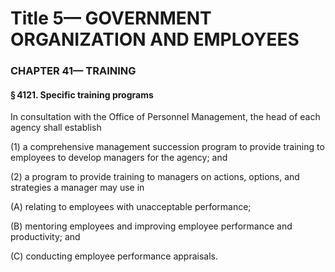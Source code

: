 
# Title 5— GOVERNMENT ORGANIZATION AND EMPLOYEES
### CHAPTER 41— TRAINING
#### § 4121. Specific training programs

In consultation with the Office of Personnel Management, the head of each agency shall establish

(1) a comprehensive management succession program to provide training to employees to develop managers for the agency; and

(2) a program to provide training to managers on actions, options, and strategies a manager may use in

(A) relating to employees with unacceptable performance;

(B) mentoring employees and improving employee performance and productivity; and

(C) conducting employee performance appraisals.
